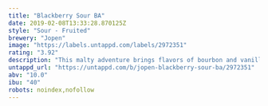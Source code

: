 ```yaml
---
title: "Blackberry Sour BA"
date: 2019-02-08T13:33:28.870125Z
style: "Sour - Fruited"
brewery: "Jopen"
image: "https://labels.untappd.com/labels/2972351"
rating: "3.92"
description: "This malty adventure brings flavors of bourbon and vanilla with a refreshing aftertaste from fresh blackberries. "
untappd_url: "https://untappd.com/b/jopen-blackberry-sour-ba/2972351"
abv: "10.0"
ibu: "40"
robots: noindex,nofollow
---
```

